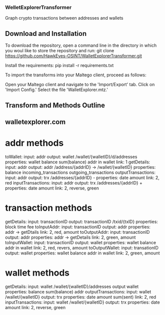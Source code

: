 ### WelletExplorerTransformer
Graph crypto transactions between addresses and wallets

## Download and Installation
To download the repository, open a command line in the directory in which you woul like to store the repository and run:
    git clone https://github.com/HawkEyes-OSINT/WalletExplorerTransformer.git

Install the requirements:
    pip install -r requirements.txt

To import the transforms into your Maltego client, proceed as follows:

Open your Maltego client and navigate to the 'Import/Export' tab.
Click on 'Import Config.'
Select the file 'WalletExplorer.mtz.'

## Transform and Methods Outline
## walletexplorer.com

# addr methods
toWallet:
	input: addr
	output: wallet /wallet/{walletID}/d/addresses 
		properties: wallet balance sum(balance)
			 addr in wallet
	link: 1
getDetails:
	input: addr
	output: addr /address/{addrID} -> /wallet/{walletID}
		properties: balance
			incoming_transactions
			outgoing_transactions
outputTransactions:
	input: addr
	output: trx /addresses/{addrID} -
		properties: date
			amount
	link: 2, red
inputTransactions:
	input: addr
	output: trx /addresses/{addrID} +
		properties: date
			amount
	link: 2, reverse, green


# transaction methods
getDetails:
	input: transactionID
	output: transactionID /txid/{txID}
		properties: block
			time
			fee
toInputAddr:
	input: transactionID
	output: addr
		properties: addr -> getDtails
	link: 2, red, amount
toOutputAddr:
	input: transactionID
	output: addr
		properties: addr -> getDetails
	link: 2, green, amount
toInputWallet:
	input: transactionID
	output: wallet
		properties: wallet balance
			addr in wallet
	link: 2, red, revers, amount
toOutputWallet:
	input: transationID
	output: wallet
		properties: wallet balance
		addr in wallet
	link: 2, green, amount

# wallet methods
getDetails:
	input: wallet /wallet/{walletID}/addresses
	output wallet
		properties: balance sum(balance)
			addr
outputTransactions:
	input: wallet /wallet/{walletID}
	output: trx
		properties: date
			amount sum(sent)
	link: 2, red
inputTransactions:
	input: wallet /wallet/{walletID}
	output: trx
		properties: date
			amount
	link: 2, reverse, green

